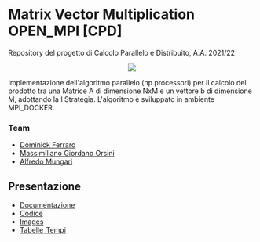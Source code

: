 # Matrix Vector Multiplication OPEN_MPI [CPD]


Repository del progetto di Calcolo Parallelo e Distribuito, A.A. 2021/22

<p align="center">
  <img src="https://user-images.githubusercontent.com/56475652/169982582-cdb10ff0-27b9-47d8-9293-ff0965f8f899.png"/>
</p>

Implementazione dell'algoritmo parallelo (np processori) per il calcolo del prodotto tra una Matrice A di dimensione NxM e un vettore b di dimensione M, adottando la I Strategia. L'algoritmo è sviluppato in ambiente MPI_DOCKER. 


### Team
- [Dominick Ferraro](https://github.com/dom0000D)
- [Massimiliano Giordano Orsini](https://github.com/gomax22)
- [Alfredo Mungari](https://github.com/mungowz)




## Presentazione
- [Documentazione](https://github.com/dom0000D/Matrix-Vector-Multiplication-OPEN_MPI/tree/main/Documentazione)
- [Codice](https://github.com/dom0000D/Matrix-Vector-Multiplication-OPEN_MPI/tree/main/Source) 
- [Images](https://github.com/dom0000D/Matrix-Vector-Multiplication-OPEN_MPI/tree/main/Images)  
- [Tabelle_Tempi](https://github.com/dom0000D/Matrix-Vector-Multiplication-OPEN_MPI/tree/main/Tabelle_Tempi) 
